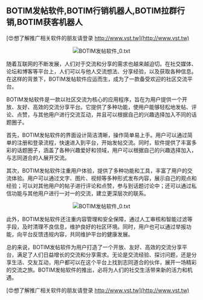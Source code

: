 ## **BOTIM发帖软件,BOTIM行销机器人,BOTIM拉群行销,BOTIM获客机器人**

[😍想了解推广相关软件的朋友请登录 http://www.vst.tw](http://www.vst.tw)

 <center><img src="https://vst.tw/MP4/tuiguang/png/4.png" alt="BOTIM发帖软件_0.txt"></center>

随着互联网的不断发展，人们对于交流和分享的需求也越来越迫切。在社交媒体、论坛和博客等平台上，人们可以与他人交流想法、分享经验，以及获取各种信息。在这样的背景下，BOTIM发帖软件应运而生，成为了一款备受欢迎的社区交流平台。

BOTIM发帖软件是一款以社区交流为核心的应用程序，旨在为用户提供一个开放、友好、高效的交流分享平台。它提供了多种功能，使用户能够轻松地发帖、评论、点赞，与其他用户进行交流互动，并且可以根据自己的兴趣选择加入不同的话题圈子。

首先，BOTIM发帖软件的界面设计简洁清晰，操作简单易上手。用户可以通过简单的注册和登录流程，快速进入到平台，开始发帖交流。同时，软件提供了丰富多彩的话题圈子，涵盖了各种兴趣爱好和领域，用户可以根据自己的兴趣选择加入，与志同道合的人展开交流。

其次，BOTIM发帖软件注重用户体验，提供了多种功能和工具，丰富了用户的交流体验。用户可以通过文字、图片、视频等多种形式发布内容，展示自己的观点和经验；可以对其他用户的帖子进行评论和点赞，参与到话题讨论中；还可以通过私信功能与其他用户进行一对一的交流，建立更深层次的联系。

 <center><img src="https://vst.tw/MP4/tuiguang/png/4.png" alt="BOTIM发帖软件_0.txt"></center>

此外，BOTIM发帖软件还注重内容管理和安全保障，通过人工审核和智能过滤等手段，及时清理不良信息，维护良好的社区环境。同时，用户也可以通过举报功能，向平台反馈违规内容，共同维护平台的健康发展。

总的来说，BOTIM发帖软件为用户打造了一个开放、友好、高效的交流分享平台，满足了人们日益增长的交流和分享需求。无论是交流经验、探讨问题，还是分享生活、交友互动，用户都可以在这个平台上找到志同道合的伙伴，展开一场精彩的交流之旅。BOTIM发帖软件的推出，必将为人们的社交生活带来新的活力和机遇。

[😍想了解推广相关软件的朋友请登录 http://www.vst.tw](http://www.vst.tw)



